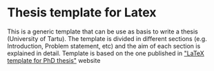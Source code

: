 Thesis template for Latex
========================

This is a generic template that can be use as basis to write a thesis (University of Tartu). The template is divided in different sections (e.g. Introduction, Problem statement, etc) and the aim of each section is explained in detail.
Template is based on the one published in ["LaTeX template for PhD thesis"](http://openwetware.org/wiki/LaTeX_template_for_PhD_thesis) website

